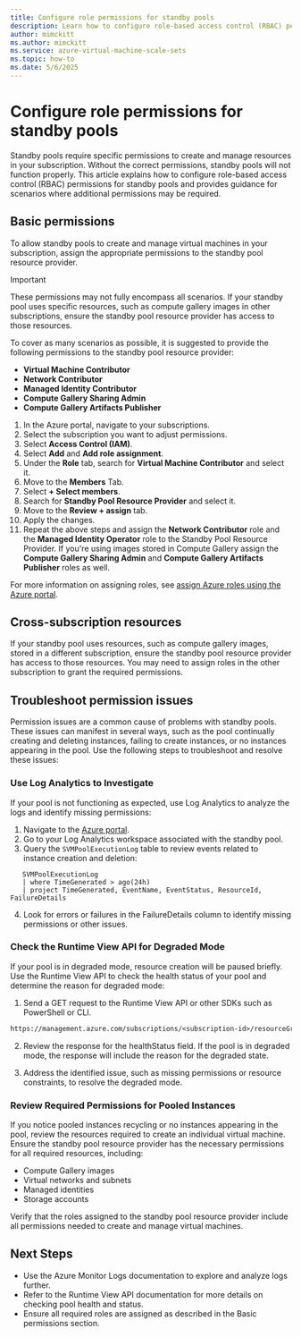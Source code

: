 ```yaml
---
title: Configure role permissions for standby pools
description: Learn how to configure role-based access control (RBAC) permissions for standby pools in Virtual Machine Scale Sets.
author: mimckitt
ms.author: mimckitt
ms.service: azure-virtual-machine-scale-sets
ms.topic: how-to
ms.date: 5/6/2025
---
```


# Configure role permissions for standby pools

Standby pools require specific permissions to create and manage resources in your subscription. Without the correct permissions, standby pools will not function properly. This article explains how to configure role-based access control (RBAC) permissions for standby pools and provides guidance for scenarios where additional permissions may be required.


## Basic permissions 
To allow standby pools to create and manage virtual machines in your subscription, assign the appropriate permissions to the standby pool resource provider.

> [!IMPORTANT]
> These permissions may not fully encompass all scenarios. If your standby pool uses specific resources, such as compute gallery images in other subscriptions, ensure the standby pool resource provider has access to those resources.

To cover as many scenarios as possible, it is suggested to provide the following permissions to the standby pool resource provider: 

- **Virtual Machine Contributor**
- **Network Contributor**
- **Managed Identity Contributor**
- **Compute Gallery Sharing Admin**
- **Compute Gallery Artifacts Publisher**

1) In the Azure portal, navigate to your subscriptions.
2) Select the subscription you want to adjust permissions.
3) Select **Access Control (IAM)**.
4) Select **Add** and **Add role assignment**.
5) Under the **Role** tab, search for **Virtual Machine Contributor** and select it.
6) Move to the **Members** Tab.
7) Select **+ Select members**.
8) Search for **Standby Pool Resource Provider** and select it.
9) Move to the **Review + assign** tab.
10) Apply the changes. 
11) Repeat the above steps and assign the **Network Contributor** role and the **Managed Identity Operator** role to the Standby Pool Resource Provider. If you're using images stored in Compute Gallery assign the **Compute Gallery Sharing Admin** and **Compute Gallery Artifacts Publisher** roles as well.

For more information on assigning roles, see [assign Azure roles using the Azure portal](/azure/role-based-access-control/quickstart-assign-role-user-portal).

## Cross-subscription resources
If your standby pool uses resources, such as compute gallery images, stored in a different subscription, ensure the standby pool resource provider has access to those resources. You may need to assign roles in the other subscription to grant the required permissions.

## Troubleshoot permission issues

Permission issues are a common cause of problems with standby pools. These issues can manifest in several ways, such as the pool continually creating and deleting instances, failing to create instances, or no instances appearing in the pool. Use the following steps to troubleshoot and resolve these issues:

### Use Log Analytics to Investigate

If your pool is not functioning as expected, use Log Analytics to analyze the logs and identify missing permissions:

1. Navigate to the [Azure portal](https://portal.azure.com/).
2. Go to your Log Analytics workspace associated with the standby pool.
3. Query the `SVMPoolExecutionLog` table to review events related to instance creation and deletion:

```kusto
   SVMPoolExecutionLog
   | where TimeGenerated > ago(24h)
   | project TimeGenerated, EventName, EventStatus, ResourceId, FailureDetails
```

4. Look for errors or failures in the FailureDetails column to identify missing permissions or other issues.


### Check the Runtime View API for Degraded Mode

If your pool is in degraded mode, resource creation will be paused briefly. Use the Runtime View API to check the health status of your pool and determine the reason for degraded mode:

1. Send a GET request to the Runtime View API or other SDKs such as PowerShell or CLI. 

```rest
https://management.azure.com/subscriptions/<subscription-id>/resourceGroups/<resource-group-name>/providers/Microsoft.StandbyPool/standbyVirtualMachinePools/<standby-pool-name>/runtime?api-version=2025-03-01
```

2. Review the response for the healthStatus field. If the pool is in degraded mode, the response will include the reason for the degraded state.

3. Address the identified issue, such as missing permissions or resource constraints, to resolve the degraded mode.

### Review Required Permissions for Pooled Instances

If you notice pooled instances recycling or no instances appearing in the pool, review the resources required to create an individual virtual machine. Ensure the standby pool resource provider has the necessary permissions for all required resources, including:

- Compute Gallery images
- Virtual networks and subnets
- Managed identities
- Storage accounts

Verify that the roles assigned to the standby pool resource provider include all permissions needed to create and manage virtual machines.

## Next Steps
- Use the Azure Monitor Logs documentation to explore and analyze logs further.
- Refer to the Runtime View API documentation for more details on checking pool health and status.
- Ensure all required roles are assigned as described in the Basic permissions section.
